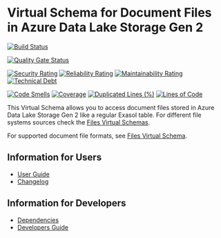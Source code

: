 # Virtual Schema for Document Files in Azure Data Lake Storage Gen 2

[![Build Status](https://github.com/exasol/azure-data-lake-storage-gen2-document-files-virtual-schema/actions/workflows/ci-build.yml/badge.svg)](https://github.com/exasol/azure-data-lake-storage-gen2-document-files-virtual-schema/actions/workflows/ci-build.yml)

[![Quality Gate Status](https://sonarcloud.io/api/project_badges/measure?project=com.exasol%3Aazure-data-lake-storage-gen2-document-files-virtual-schema&metric=alert_status)](https://sonarcloud.io/dashboard?id=com.exasol%3Aazure-data-lake-storage-gen2-document-files-virtual-schema)

[![Security Rating](https://sonarcloud.io/api/project_badges/measure?project=com.exasol%3Aazure-data-lake-storage-gen2-document-files-virtual-schema&metric=security_rating)](https://sonarcloud.io/dashboard?id=com.exasol%3Aazure-data-lake-storage-gen2-document-files-virtual-schema)
[![Reliability Rating](https://sonarcloud.io/api/project_badges/measure?project=com.exasol%3Aazure-data-lake-storage-gen2-document-files-virtual-schema&metric=reliability_rating)](https://sonarcloud.io/dashboard?id=com.exasol%3Aazure-data-lake-storage-gen2-document-files-virtual-schema)
[![Maintainability Rating](https://sonarcloud.io/api/project_badges/measure?project=com.exasol%3Aazure-data-lake-storage-gen2-document-files-virtual-schema&metric=sqale_rating)](https://sonarcloud.io/dashboard?id=com.exasol%3Aazure-data-lake-storage-gen2-document-files-virtual-schema)
[![Technical Debt](https://sonarcloud.io/api/project_badges/measure?project=com.exasol%3Aazure-data-lake-storage-gen2-document-files-virtual-schema&metric=sqale_index)](https://sonarcloud.io/dashboard?id=com.exasol%3Aazure-data-lake-storage-gen2-document-files-virtual-schema)

[![Code Smells](https://sonarcloud.io/api/project_badges/measure?project=com.exasol%3Aazure-data-lake-storage-gen2-document-files-virtual-schema&metric=code_smells)](https://sonarcloud.io/dashboard?id=com.exasol%3Aazure-data-lake-storage-gen2-document-files-virtual-schema)
[![Coverage](https://sonarcloud.io/api/project_badges/measure?project=com.exasol%3Aazure-data-lake-storage-gen2-document-files-virtual-schema&metric=coverage)](https://sonarcloud.io/dashboard?id=com.exasol%3Aazure-data-lake-storage-gen2-document-files-virtual-schema)
[![Duplicated Lines (%)](https://sonarcloud.io/api/project_badges/measure?project=com.exasol%3Aazure-data-lake-storage-gen2-document-files-virtual-schema&metric=duplicated_lines_density)](https://sonarcloud.io/dashboard?id=com.exasol%3Aazure-data-lake-storage-gen2-document-files-virtual-schema)
[![Lines of Code](https://sonarcloud.io/api/project_badges/measure?project=com.exasol%3Aazure-data-lake-storage-gen2-document-files-virtual-schema&metric=ncloc)](https://sonarcloud.io/dashboard?id=com.exasol%3Aazure-data-lake-storage-gen2-document-files-virtual-schema)

This Virtual Schema allows you to access document files stored in Azure Data Lake Storage Gen 2 like a regular Exasol table. For different file systems sources check the [Files Virtual Schemas][files-vs].

For supported document file formats, see [Files Virtual Schema][files-vs].

## Information for Users

* [User Guide](doc/user_guide/user_guide.md)
* [Changelog](doc/changes/changelog.md)


## Information for Developers

* [Dependencies](dependencies.md)
* [Developers Guide](doc/developer_guide/developer_guide.md)

[files-vs]: https://github.com/exasol/virtual-schema-common-document-files
